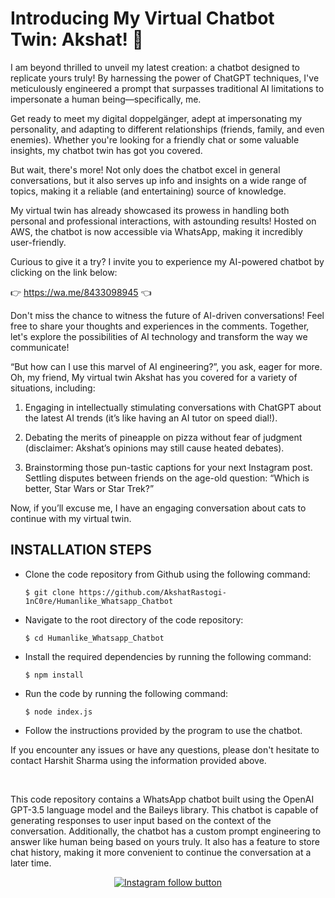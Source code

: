 <h1>Introducing My Virtual Chatbot Twin: Akshat! 🤖</h1>

I am beyond thrilled to unveil my latest creation: a chatbot designed to replicate yours truly! By harnessing the power of ChatGPT techniques, I've meticulously engineered a prompt that surpasses traditional AI limitations to impersonate a human being—specifically, me.

Get ready to meet my digital doppelgänger, adept at impersonating my personality, and adapting to different relationships (friends, family, and even enemies). Whether you're looking for a friendly chat or some valuable insights, my chatbot twin has got you covered.

But wait, there's more! Not only does the chatbot excel in general conversations, but it also serves up info and insights on a wide range of topics, making it a reliable (and entertaining) source of knowledge.

My virtual twin has already showcased its prowess in handling both personal and professional interactions, with astounding results! Hosted on AWS, the chatbot is now accessible via WhatsApp, making it incredibly user-friendly.

Curious to give it a try? I invite you to experience my AI-powered chatbot by clicking on the link below:

👉 https://wa.me/8433098945 👈

Don't miss the chance to witness the future of AI-driven conversations! Feel free to share your thoughts and experiences in the comments. Together, let's explore the possibilities of AI technology and transform the way we communicate!

“But how can I use this marvel of AI engineering?”, you ask, eager for more. Oh, my friend, My virtual twin Akshat has you covered for a variety of situations, including:

1. Engaging in intellectually stimulating conversations with ChatGPT about the latest AI trends (it’s like having an AI tutor on speed dial!).

2. Debating the merits of pineapple on pizza without fear of judgment (disclaimer: Akshat’s opinions may still cause heated debates).

3. Brainstorming those pun-tastic captions for your next Instagram post.
Settling disputes between friends on the age-old question: “Which is better, Star Wars or Star Trek?”

Now, if you’ll excuse me, I have an engaging conversation about cats to continue with my virtual twin.


<h2>INSTALLATION STEPS</h2>
<div>
  <ul>
    <li>
      <p>Clone the code repository from Github using the following command:</p>
      <pre><code>$ git clone https://github.com/AkshatRastogi-1nC0re/Humanlike_Whatsapp_Chatbot</code></pre>
    </li>
    <li>
      <p>Navigate to the root directory of the code repository:</p>
      <pre><code>$ cd Humanlike_Whatsapp_Chatbot</code></pre>
    </li>
    <li>
      <p>Install the required dependencies by running the following command:</p>
      <pre><code>$ npm install</code></pre>
    </li>
    <li>
      <p>Run the code by running the following command:</p>
      <pre><code>$ node index.js</code></pre>
    </li>
    <li>
      <p>Follow the instructions provided by the program to use the chatbot.</p>
    </li>
  </ul>
</div>

<p>If you encounter any issues or have any questions, please don't hesitate to contact Harshit Sharma using the information provided above.</p>
<br>
<p>This code repository contains a WhatsApp chatbot built using the OpenAI GPT-3.5 language model and the Baileys library. This chatbot is capable of generating responses to user input based on the context of the conversation. Additionally, the chatbot has a custom prompt engineering to answer like human being based on yours truly. It also has a feature to store chat history, making it more convenient to continue the conversation at a later time.</p>

<div align="center">
  <a href="https://www.instagram.com/i_akshattt/">
    <img src="https://img.shields.io/badge/Follow%20%40i_akshattt-Follow%20on%20Instagram-833AB4?logo=instagram&style=for-the-badge" alt="Instagram follow button">
  </a>
</div>
